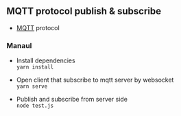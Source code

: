## MQTT protocol publish & subscribe

- [MQTT](http://mqtt.org/) protocol


### Manaul
- Install dependencies  
`yarn install`

- Open client that subscribe to mqtt server by websocket  
`yarn serve`

- Publish and subscribe from server side  
`node test.js`